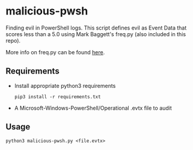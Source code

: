 # malicious-pwsh

Finding evil in PowerShell logs. This script defines evil as Event Data that scores less than a 5.0 using Mark Baggett's freq.py (also included in this repo).

More info on freq.py can be found [here](https://github.com/MarkBaggett/freq).

## Requirements

- Install appropriate python3 requirements

    ```
    pip3 install -r requirements.txt
    ```
    
- A Microsoft-Windows-PowerShell/Operational .evtx file to audit

## Usage

```
python3 malicious-pwsh.py <file.evtx>
```
